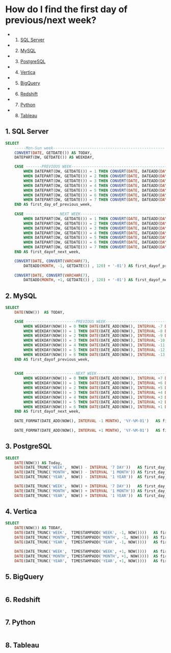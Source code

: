 # How do I find the first day of previous/next week?

<!-- vscode-markdown-toc -->
* 1. [SQL Server](#SQLServer)
* 2. [MySQL](#MySQL)
* 3. [PostgreSQL](#PostgreSQL)
* 4. [Vertica](#Vertica)
* 5. [BigQuery](#BigQuery)
* 6. [Redshift](#Redshift)
* 7. [Python](#Python)
* 8. [Tableau](#Tableau)

<!-- vscode-markdown-toc-config
	numbering=true
	autoSave=true
	/vscode-markdown-toc-config -->
<!-- /vscode-markdown-toc -->

<!-- markdownlint-disable MD033 -->

## 1. <a name='SQLServer'></a>SQL Server

```sql
SELECT 
    -----Mon-Sun week-------------------------------------------------
    CONVERT(DATE, GETDATE()) AS TODAY,
    DATEPART(DW, GETDATE()) AS WEEKDAY,

    CASE -------PREVIOUS WEEK--------------------------------------------------------
        WHEN DATEPART(DW, GETDATE()) = 1 THEN CONVERT(DATE, DATEADD(DAY, -13, GETDATE()))
        WHEN DATEPART(DW, GETDATE()) = 2 THEN CONVERT(DATE, DATEADD(DAY, -7, GETDATE()))
        WHEN DATEPART(DW, GETDATE()) = 3 THEN CONVERT(DATE, DATEADD(DAY, -8, GETDATE()))
        WHEN DATEPART(DW, GETDATE()) = 4 THEN CONVERT(DATE, DATEADD(DAY, -9, GETDATE()))
        WHEN DATEPART(DW, GETDATE()) = 5 THEN CONVERT(DATE, DATEADD(DAY, -10, GETDATE()))
        WHEN DATEPART(DW, GETDATE()) = 6 THEN CONVERT(DATE, DATEADD(DAY, -11, GETDATE()))
        WHEN DATEPART(DW, GETDATE()) = 7 THEN CONVERT(DATE, DATEADD(DAY, -12, GETDATE()))
    END AS first_day_of_previous_week,                                                         
                                                         
    CASE ---------------NEXT WEEK--------------------------------------------------------
        WHEN DATEPART(DW, GETDATE()) = 1 THEN CONVERT(DATE, DATEADD(DAY, +1, GETDATE()))
        WHEN DATEPART(DW, GETDATE()) = 2 THEN CONVERT(DATE, DATEADD(DAY, +7, GETDATE()))  
        WHEN DATEPART(DW, GETDATE()) = 3 THEN CONVERT(DATE, DATEADD(DAY, +6, GETDATE()))
        WHEN DATEPART(DW, GETDATE()) = 4 THEN CONVERT(DATE, DATEADD(DAY, +5, GETDATE()))
        WHEN DATEPART(DW, GETDATE()) = 5 THEN CONVERT(DATE, DATEADD(DAY, +4, GETDATE()))
        WHEN DATEPART(DW, GETDATE()) = 6 THEN CONVERT(DATE, DATEADD(DAY, +3, GETDATE()))
        WHEN DATEPART(DW, GETDATE()) = 7 THEN CONVERT(DATE, DATEADD(DAY, +2, GETDATE()))
    END AS first_dayof_next_week,         

    CONVERT(DATE, CONVERT(VARCHAR(7), 
        DATEADD(MONTH, -1, GETDATE()) , 120) + '-01') AS first_dayof_previous_month,
                    
    CONVERT(DATE, CONVERT(VARCHAR(7), 
        DATEADD(MONTH, +1, GETDATE()) , 120) + '-01') AS first_dayof_next_month
```

## 2. <a name='MySQL'></a>MySQL

```sql
SELECT 
    DATE(NOW())  AS TODAY,

    CASE ----------------------PREVIOUS WEEK---------------------------------
        WHEN WEEKDAY(NOW()) = 0 THEN DATE(DATE_ADD(NOW(), INTERVAL -7 DAY))
        WHEN WEEKDAY(NOW()) = 1 THEN DATE(DATE_ADD(NOW(), INTERVAL -8 DAY))
        WHEN WEEKDAY(NOW()) = 2 THEN DATE(DATE_ADD(NOW(), INTERVAL -9 DAY))
        WHEN WEEKDAY(NOW()) = 3 THEN DATE(DATE_ADD(NOW(), INTERVAL -10 DAY))
        WHEN WEEKDAY(NOW()) = 4 THEN DATE(DATE_ADD(NOW(), INTERVAL -11 DAY))
        WHEN WEEKDAY(NOW()) = 5 THEN DATE(DATE_ADD(NOW(), INTERVAL -12 DAY))
        WHEN WEEKDAY(NOW()) = 6 THEN DATE(DATE_ADD(NOW(), INTERVAL -13 DAY))
    END AS first_dayof_previous_week,
                            
    
    CASE ----------------------NEXT WEEK---------------------------------
        WHEN WEEKDAY(NOW()) = 0 THEN DATE(DATE_ADD(NOW(), INTERVAL +7 DAY))
        WHEN WEEKDAY(NOW()) = 1 THEN DATE(DATE_ADD(NOW(), INTERVAL +6 DAY))
        WHEN WEEKDAY(NOW()) = 2 THEN DATE(DATE_ADD(NOW(), INTERVAL +5 DAY))
        WHEN WEEKDAY(NOW()) = 3 THEN DATE(DATE_ADD(NOW(), INTERVAL +4 DAY))
        WHEN WEEKDAY(NOW()) = 4 THEN DATE(DATE_ADD(NOW(), INTERVAL +3 DAY))
        WHEN WEEKDAY(NOW()) = 5 THEN DATE(DATE_ADD(NOW(), INTERVAL +2 DAY))
        WHEN WEEKDAY(NOW()) = 6 THEN DATE(DATE_ADD(NOW(), INTERVAL +1 DAY))
    END AS first_dayof_next_week,
                    
    DATE_FORMAT(DATE_ADD(NOW(), INTERVAL -1 MONTH), '%Y-%M-01')   AS first_day_of_prv_month,                                           
    
    DATE_FORMAT(DATE_ADD(NOW(), INTERVAL +1 MONTH), '%Y-%M-01')   AS first_dayof_next_month
 ```

## 3. <a name='PostgreSQL'></a>PostgreSQL

```sql
SELECT
    DATE(NOW()) AS Today,
    DATE(DATE_TRUNC('WEEK',  NOW() - INTERVAL '7 DAY'))   AS first_day_of_previous_week,
    DATE(DATE_TRUNC('MONTH', NOW() - INTERVAL '1 MONTH')) AS first_day_of_previoust_month,
    DATE(DATE_TRUNC('YEAR',  NOW() - INTERVAL '1 YEAR'))  AS first_day_of_previous_year,

    DATE(DATE_TRUNC('WEEK',  NOW() + INTERVAL '7 DAY'))   AS first_day_of_next_week,
    DATE(DATE_TRUNC('MONTH', NOW() + INTERVAL '1 MONTH')) AS first_day_of_next_month,
    DATE(DATE_TRUNC('YEAR',  NOW() + INTERVAL '1 YEAR'))  AS first_day_of_next_year
```

## 4. <a name='Vertica'></a>Vertica

```sql
SELECT
    DATE(NOW()) AS TODAY,
    DATE(DATE_TRUNC('WEEK',  TIMESTAMPADD('WEEK', -1, NOW())))   AS first_day_of_previous_week,
    DATE(DATE_TRUNC('MONTH', TIMESTAMPADD('MONTH', -1, NOW())))  AS first_day_of_previoust_month,
    DATE(DATE_TRUNC('YEAR',  TIMESTAMPADD('YEAR', -1, NOW())))   AS first_day_of_previous_year,

    DATE(DATE_TRUNC('WEEK',  TIMESTAMPADD('WEEK', +1, NOW())))   AS first_day_of_next_week,
    DATE(DATE_TRUNC('MONTH', TIMESTAMPADD('MONTH', +1, NOW())))  AS first_day_of_next_month,
    DATE(DATE_TRUNC('YEAR',  TIMESTAMPADD('YEAR', +1, NOW())))   AS first_day_of_next_year
```

## 5. <a name='BigQuery'></a>BigQuery

 ```sql
 ```

## 6. <a name='Redshift'></a>Redshift

```sql
```

## 7. <a name='Python'></a>Python

 ```python
 ```

## 8. <a name='Tableau'></a>Tableau

 ```text
 ```
